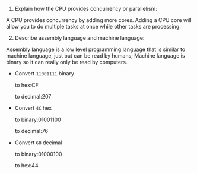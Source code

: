<!-- Answers to the Short Answer Essay Questions go here -->

1. Explain how the CPU provides concurrency or parallelism:

A CPU provides concurrency by adding more cores. Adding a CPU core will allow you to do multiple tasks at once while other tasks are processing.

2. Describe assembly language and machine language:

Assembly language is a low level programming language that is similar to machine language, just but can be read by humans; Machine language is binary so it can really only be read by computers.

* Convert `11001111` binary

    to hex:CF

    to decimal:207


* Convert `4C` hex

    to binary:01001100

    to decimal:76


* Convert `68` decimal

    to binary:01000100

    to hex:44